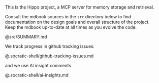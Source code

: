 This is the Hippo project, a MCP server for memory storage and retrieval.

Consult the mdbook sources in the `src` directory below to find documentation on the design goals and overall structure of the project. Keep the mdbook up-to-date at all times as you evolve the code.

@src/SUMMARY.md

We track progress in github tracking issues:

@.socratic-shell/github-tracking-issues.md

and we use AI insight comments

@.socratic-shell/ai-insights.md